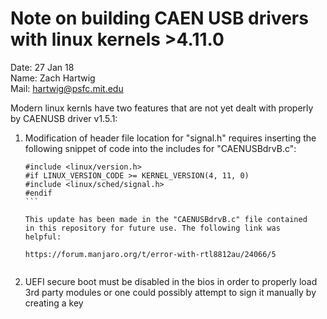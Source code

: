 # Note on building CAEN USB drivers with linux kernels >4.11.0

Date: 27 Jan 18  
Name: Zach Hartwig  
Mail: hartwig@psfc.mit.edu

Modern linux kernls have two features that are not yet dealt with
properly by CAENUSB driver v1.5.1:

  1. Modification of header file location for "signal.h" requires
     inserting the following snippet of code into the includes for
     "CAENUSBdrvB.c":

     ````
     #include <linux/version.h>
     #if LINUX_VERSION_CODE >= KERNEL_VERSION(4, 11, 0)
     #include <linux/sched/signal.h>
     #endif
     ```

     This update has been made in the "CAENUSBdrvB.c" file contained
     in this repository for future use. The following link was
     helpful:
     
     https://forum.manjaro.org/t/error-with-rtl8812au/24066/5


  2. UEFI secure boot must be disabled in the bios in order to
     properly load 3rd party modules or one could possibly attempt to
     sign it manually by creating a key
